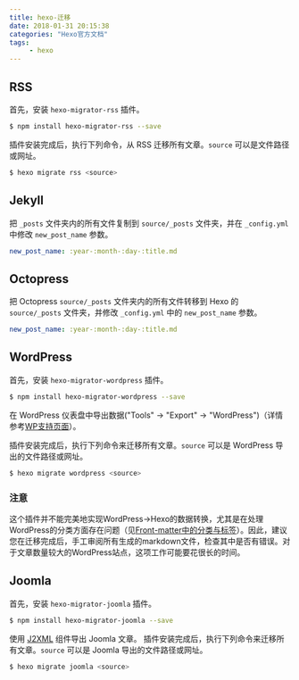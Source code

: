 ```yaml
---
title: hexo-迁移
date: 2018-01-31 20:15:38
categories: "Hexo官方文档"
tags:
     - hexo
---
```

## RSS

首先，安装 `hexo-migrator-rss` 插件。

``` bash
$ npm install hexo-migrator-rss --save
```

插件安装完成后，执行下列命令，从 RSS 迁移所有文章。`source` 可以是文件路径或网址。

``` bash
$ hexo migrate rss <source>
```

## Jekyll

把 `_posts` 文件夹内的所有文件复制到 `source/_posts` 文件夹，并在 `_config.yml` 中修改 `new_post_name` 参数。

``` yaml
new_post_name: :year-:month-:day-:title.md
```

## Octopress

把 Octopress `source/_posts` 文件夹内的所有文件转移到 Hexo 的 `source/_posts` 文件夹，并修改 `_config.yml` 中的 `new_post_name` 参数。

``` yaml
new_post_name: :year-:month-:day-:title.md
```

## WordPress

首先，安装 `hexo-migrator-wordpress` 插件。

``` bash
$ npm install hexo-migrator-wordpress --save
```

在 WordPress 仪表盘中导出数据("Tools" → "Export" → "WordPress")（详情参考[WP支持页面](http://en.support.wordpress.com/export/)）。

插件安装完成后，执行下列命令来迁移所有文章。`source` 可以是 WordPress 导出的文件路径或网址。

``` bash
$ hexo migrate wordpress <source>
```
### 注意
这个插件并不能完美地实现WordPress->Hexo的数据转换，尤其是在处理WordPress的分类方面存在问题（见[Front-matter中的分类与标签](https://hexo.io/zh-cn/docs/front-matter.html)）。因此，建议您在迁移完成后，手工审阅所有生成的markdown文件，检查其中是否有错误。对于文章数量较大的WordPress站点，这项工作可能要花很长的时间。

## Joomla

首先，安装 `hexo-migrator-joomla` 插件。

```bash
$ npm install hexo-migrator-joomla --save
```

使用 [J2XML](http://extensions.joomla.org/extensions/migration-a-conversion/data-import-a-export/12816?qh=YToxOntpOjA7czo1OiJqMnhtbCI7fQ%3D%3D) 组件导出 Joomla 文章。
插件安装完成后，执行下列命令来迁移所有文章。`source` 可以是 Joomla 导出的文件路径或网址。


```bash
$ hexo migrate joomla <source>
```